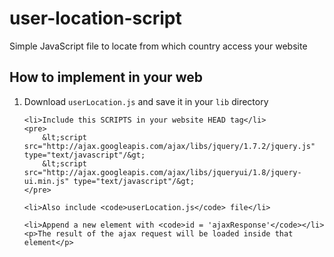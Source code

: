 # user-location-script

Simple JavaScript file to locate from which country access your website


## How to implement in your web

<ol>
	<li>Download <code>userLocation.js</code> and save it in your <code>lib</code> directory</li>

	<li>Include this SCRIPTS in your website HEAD tag</li>
	<pre>
		&lt;script src="http://ajax.googleapis.com/ajax/libs/jquery/1.7.2/jquery.js" type="text/javascript"/&gt;
    	&lt;script src="http://ajax.googleapis.com/ajax/libs/jqueryui/1.8/jquery-ui.min.js" type="text/javascript"/&gt;
	</pre>

	<li>Also include <code>userLocation.js</code> file</li>

	<li>Append a new element with <code>id = 'ajaxResponse'</code></li>
	<p>The result of the ajax request will be loaded inside that element</p>
	
</ol>
